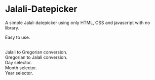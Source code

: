 # Jalali-Datepicker
 A simple Jalali datepicker using only HTML, CSS and javascript with no library.


Easy to use.


<br/>
Jalali to Gregorian conversion.<br/>
Gregorian to Jalali conversion.<br/>
Day selector.<br/>
Month selector.<br/>
Year selector.<br/>
